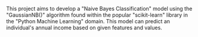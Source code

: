 This project aims to develop a "Naive Bayes Classification" model using the "GaussianNB()" algorithm found within the popular "scikit-learn" library in the "Python Machine Learning" domain. This model can predict an individual's annual income based on given features and values.






